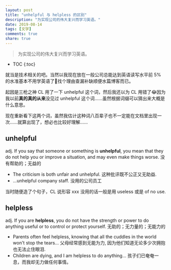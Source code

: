 ```yaml
---
layout: post
title: "unhelpful 与 helpless 的区别"
description: "为实现公司的伟大复兴而学习英语。"
date: 2019-08-14
tags: [文学]
comments: true
share: true
---
```


> 为实现公司的伟大复兴而学习英语。

* TOC
{:toc}

就当是技术相关的吧。当然以我现在放在一般公司总能达到英语读写水平前 5% 的水准基本不用学英语了🤣找个理由查漏补缺顺便水篇博客而已。


起因是三枪之神 CL 用了一下 unhelpful 这个词，然后我还以为 CL 用错了😂因为我以前**真的真的从来**没见过 unhelpful 这个词……虽然根据词缀可以猜出来大概是什么意思。

现在重新看下这两个词，虽然我估计这种词八百辈子也不一定能在文档里出现一次……就算出现了，想必也比较好理解……

## unhelpful

adj. If you say that someone or something is **unhelpful**, you mean that they do not help you or improve a situation, and may even make things worse. 没有帮助的；无益的

* The criticism is both unfair and unhelpful. 这种批评既不公正又无助益.
* ...unhelpful company staff. 没用的公司员工

当时随便造了个句子，CL 说形容 xxx 没用的话一般是用 useless 或是 of no use.

## helpless

adj. If you are **helpless**, you do not have the strength or power to do anything useful or to control or protect yourself. 无助的；无力量的；无能力的

* Parents often feel helpless, knowing that all the cuddles in the world won't stop the tears... 父母经常感到无能为力, 因为他们知道无论多少次拥抱也无法止住眼泪.
* Children are dying, and I am helpless to do anything... 孩子们已奄奄一息，而我却无力做任何事情。